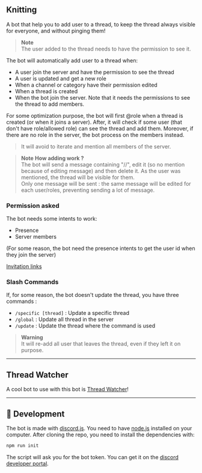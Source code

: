 ## Knitting

A bot that help you to add user to a thread, to keep the thread always visible for everyone, and without pinging them!  

> **Note**  
> The user added to the thread needs to have the permission to see it.  

The bot will automatically add user to a thread when: 
- A user join the server and have the permission to see the thread
- A user is updated and get a new role
- When a channel or category have their permission edited
- When a thread is created
- When the bot join the server. Note that it needs the permissions to see the thread to add members.

For some optimization purpose, the bot will first @role when a thread is created (or when it joins a server). After, it will check if some user (that don't have role/allowed role) can see the thread and add them.
Moreover, if there are no role in the server, the bot process on the members instead.

> It will avoid to iterate and mention all members of the server.

> **Note**  **How adding work ?**  
> The bot will send a message containing "//", edit it (so no mention because of editing message) and then delete it.
> As the user was mentioned, the thread will be visible for them.  
> Only one message will be sent : the same message will be edited for each user/roles, preventing sending a lot of message.

### Permission asked

The bot needs some intents to work:
- Presence
- Server members

(For some reason, the bot need the presence intents to get the user id when they join the server)

[Invitation links](https://discord.com/api/oauth2/authorize?client_id=1101559076086886500&permissions=292057785360&scope=bot)

### Slash Commands

If, for some reason, the bot doesn't update the thread, you have three commands : 
- `/specific [thread]` : Update a specific thread
- `/global` : Update all thread in the server
- `/update` : Update the thread where the command is used

> **Warning**  
> It will re-add all user that leaves the thread, even if they left it on purpose.

---

## Thread Watcher

A cool bot to use with this bot is [Thread Watcher](https://threadwatcher.xyz/)!

---

## 🤖 Development 

The bot is made with [discord.js](https://discord.js.org/#/). You need to have [node.js](https://nodejs.org/en/) installed on your computer.
After cloning the repo, you need to install the dependencies with:
```bash
npm run init
```

The script will ask you for the bot token. You can get it on the [discord developer portal](https://discord.com/developers/applications).
